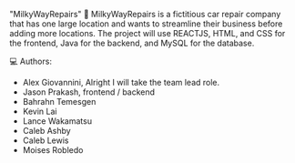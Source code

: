 "MilkyWayRepairs" 🚀
MilkyWayRepairs is a fictitious car repair company that has one large location and wants to streamline their business before adding more locations.
The project will use REACTJS, HTML, and CSS for the frontend, Java for the backend, and MySQL for the database.

💻 Authors: 
- Alex Giovannini, Alright I will take the team lead role.
- Jason Prakash, frontend / backend
- Bahrahn Temesgen
- Kevin Lai
- Lance Wakamatsu
- Caleb Ashby
- Caleb Lewis
- Moises Robledo